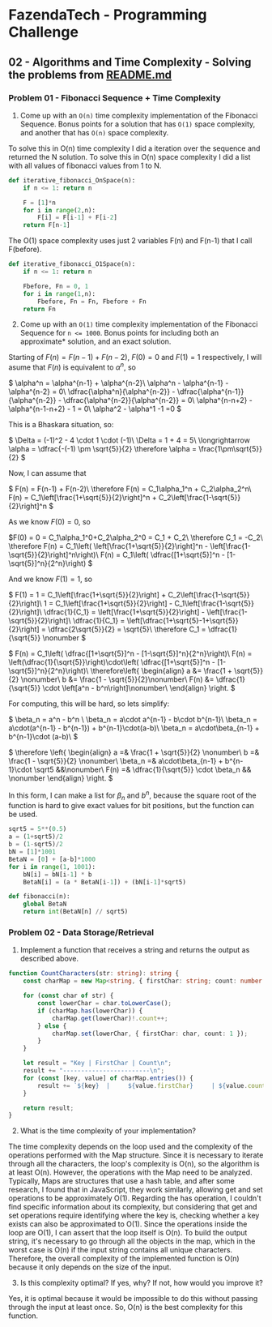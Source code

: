 <!-- @format -->

# FazendaTech - Programming Challenge

## 02 - Algorithms and Time Complexity - Solving the problems from [README.md](README.md)

### Problem 01 - Fibonacci Sequence + Time Complexity

1. Come up with an `O(n)` time complexity implementation of the Fibonacci Sequence. Bonus points for a solution that has `O(1)` space complexity, and another that has `O(n)` space complexity.

To solve this in O(n) time complexity I did a iteration over the sequence and returned the N solution. To solve this in O(n) space complexity I did a list with all values of fibonacci values from 1 to N.

```python
def iterative_fibonacci_OnSpace(n):
    if n <= 1: return n

    F = [1]*n
    for i in range(2,n):
        F[i] = F[i-1] + F[i-2]
    return F[n-1]
```

The O(1) space complexity uses just 2 variables F(n) and F(n-1) that I call F(before).

```python
def iterative_fibonacci_O1Space(n):
    if n <= 1: return n

    Fbefore, Fn = 0, 1
    for i in range(1,n):
        Fbefore, Fn = Fn, Fbefore + Fn
    return Fn
```

2. Come up with an `O(1)` time complexity implementation of the Fibonacci Sequence for `n <= 1000`. Bonus points for including both an approximate\* solution, and an exact solution.

Starting of $F(n) = F(n-1) + F(n-2)$, $F(0) = 0$ and $F(1) = 1$ respectively, I will asume that $F(n)$ is equivalent to $\alpha^n$, so

$
\alpha^n = \alpha^{n-1} + \alpha^{n-2}\\
\alpha^n - \alpha^{n-1} - \alpha^{n-2} = 0\\
\dfrac{\alpha^n}{\alpha^{n-2}} - \dfrac{\alpha^{n-1}}{\alpha^{n-2}} - \dfrac{\alpha^{n-2}}{\alpha^{n-2}} = 0\\
\alpha^{n-n+2} - \alpha^{n-1-n+2} - 1 = 0\\
\alpha^2 - \alpha^1 -1 =0
$

This is a Bhaskara situation, so:

$
\Delta = (-1)^2 - 4 \cdot 1 \cdot (-1)\\
\Delta = 1 + 4 = 5\\
\longrightarrow \alpha = \dfrac{-(-1) \pm \sqrt{5}}{2}
\therefore \alpha = \frac{1\pm\sqrt{5}}{2}
$

Now, I can assume that

$
F(n) = F(n-1) + F(n-2)\\
\therefore
F(n) = C_1\alpha_1^n + C_2\alpha_2^n\\
F(n) = C_1\left[\frac{1+\sqrt{5}}{2}\right]^n + C_2\left[\frac{1-\sqrt{5}}{2}\right]^n
$

As we know $F(0) = 0$, so

$F(0) = 0 = C_1\alpha_1^0+C_2\alpha_2^0 = C_1 + C_2\\
\therefore C_1 = -C_2\\
\therefore F(n) = C_1\left( \left[\frac{1+\sqrt{5}}{2}\right]^n - \left[\frac{1-\sqrt{5}}{2}\right]^n\right)\\
F(n) = C_1\left( \dfrac{[1+\sqrt{5}]^n - [1-\sqrt{5}]^n}{2^n}\right)
$

And we know $F(1) = 1$, so

$
F(1) = 1 = C_1\left[\frac{1+\sqrt{5}}{2}\right] + C_2\left[\frac{1-\sqrt{5}}{2}\right]\\
1 = C_1\left[\frac{1+\sqrt{5}}{2}\right] - C_1\left[\frac{1-\sqrt{5}}{2}\right]\\
\dfrac{1}{C_1} = \left[\frac{1+\sqrt{5}}{2}\right] - \left[\frac{1-\sqrt{5}}{2}\right]\\
\dfrac{1}{C_1} = \left[\dfrac{1+\sqrt{5}-1+\sqrt{5}}{2}\right] = \dfrac{2\sqrt{5}}{2} = \sqrt{5}\\
\therefore
C_1 = \dfrac{1}{\sqrt{5}} \nonumber
$

$
F(n) = C_1\left( \dfrac{[1+\sqrt{5}]^n - [1-\sqrt{5}]^n}{2^n}\right)\\
F(n) = \left(\dfrac{1}{\sqrt{5}}\right)\cdot\left( \dfrac{[1+\sqrt{5}]^n - [1-\sqrt{5}]^n}{2^n}\right)\\
\therefore\left\{
\begin{align}
a &= \frac{1 + \sqrt{5}}{2} \nonumber\\
b &= \frac{1 - \sqrt{5}}{2}\nonumber\\
F(n) &= \dfrac{1}{\sqrt{5}} \cdot \left[a^n - b^n\right]\nonumber\\
\end{align}
\right.
$

For computing, this will be hard, so lets simplify:

$
\beta_n =  a^n - b^n \\
\beta_n = a\cdot a^{n-1} - b\cdot b^{n-1}\\
\beta_n = a\cdot(a^{n-1} - b^{n-1}) + b^{n-1}\cdot(a-b)\\
\beta_n = a\cdot\beta_{n-1} + b^{n-1}\cdot (a-b)\\
$

$
\therefore \left\{ \begin{align}
a =& \frac{1 + \sqrt{5}}{2} \nonumber\\ b =& \frac{1 - \sqrt{5}}{2} \nonumber\\
\beta_n =& a\cdot\beta_{n-1} + b^{n-1}\cdot \sqrt5 &&\nonumber\\
F(n) =& \dfrac{1}{\sqrt{5}} \cdot \beta_n && \nonumber \end{align} \right.
$

In this form, I can make a list for $\beta_n$ and $b^n$, because the square root of the function is hard to give exact values for bit positions, but the function can be used.

```python
sqrt5 = 5**(0.5)
a = (1+sqrt5)/2
b = (1-sqrt5)/2
bN = [1]*1001
BetaN = [0] + [a-b]*1000
for i in range(1, 1001):
    bN[i] = bN[i-1] * b
    BetaN[i] = (a * BetaN[i-1]) + (bN[i-1]*sqrt5)

def fibonacci(n):
    global BetaN
    return int(BetaN[n] // sqrt5)
```

### Problem 02 - Data Storage/Retrieval

1. Implement a function that receives a string and returns the output as described above.

```ts
function CountCharacters(str: string): string {
	const charMap = new Map<string, { firstChar: string; count: number }>();

	for (const char of str) {
		const lowerChar = char.toLowerCase();
		if (charMap.has(lowerChar)) {
			charMap.get(lowerChar)!.count++;
		} else {
			charMap.set(lowerChar, { firstChar: char, count: 1 });
		}
	}

	let result = "Key | FirstChar | Count\n";
	result += "------------------------\n";
	for (const [key, value] of charMap.entries()) {
		result += `${key}  |     ${value.firstChar}     | ${value.count}\n`;
	}

	return result;
}
```

2. What is the time complexity of your implementation?

The time complexity depends on the loop used and the complexity of the operations performed with the Map structure. Since it is necessary to iterate through all the characters, the loop's complexity is O(n), so the algorithm is at least O(n). However, the operations with the Map need to be analyzed. Typically, Maps are structures that use a hash table, and after some research, I found that in JavaScript, they work similarly, allowing get and set operations to be approximately O(1). Regarding the has operation, I couldn't find specific information about its complexity, but considering that get and set operations require identifying where the key is, checking whether a key exists can also be approximated to O(1). Since the operations inside the loop are O(1), I can assert that the loop itself is O(n). To build the output string, it's necessary to go through all the objects in the map, which in the worst case is O(n) if the input string contains all unique characters. Therefore, the overall complexity of the implemented function is O(n) because it only depends on the size of the input.

3. Is this complexity optimal? If yes, why? If not, how would you improve it?

Yes, it is optimal because it would be impossible to do this without passing through the input at least once. So, O(n) is the best complexity for this function.
